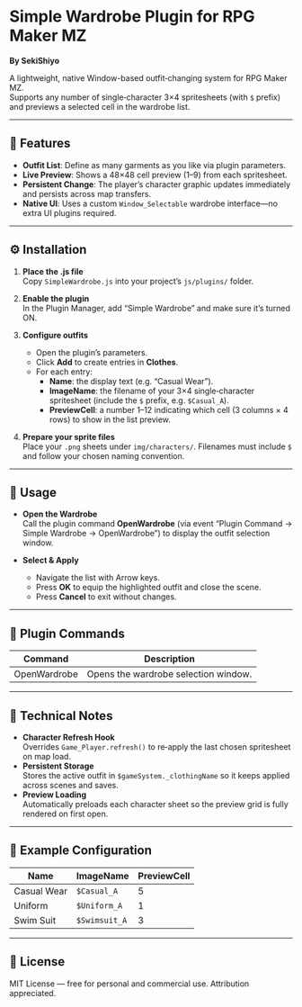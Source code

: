 # Simple Wardrobe Plugin for RPG Maker MZ  
**By SekiShiyo**

A lightweight, native Window-based outfit‐changing system for RPG Maker MZ.  
Supports any number of single‐character 3×4 spritesheets (with `$` prefix) and previews a selected cell in the wardrobe list.

---

## 📌 Features

- **Outfit List**: Define as many garments as you like via plugin parameters.  
- **Live Preview**: Shows a 48×48 cell preview (1–9) from each spritesheet.  
- **Persistent Change**: The player’s character graphic updates immediately and persists across map transfers.  
- **Native UI**: Uses a custom `Window_Selectable` wardrobe interface—no extra UI plugins required.

---

## ⚙️ Installation

1. **Place the .js file**  
   Copy `SimpleWardrobe.js` into your project’s `js/plugins/` folder.  

2. **Enable the plugin**  
   In the Plugin Manager, add “Simple Wardrobe” and make sure it’s turned ON.

3. **Configure outfits**  
   - Open the plugin’s parameters.  
   - Click **Add** to create entries in **Clothes**.  
   - For each entry:  
     - **Name**: the display text (e.g. “Casual Wear”).  
     - **ImageName**: the filename of your 3×4 single‐character spritesheet (include the `$` prefix, e.g. `$Casual_A`).  
     - **PreviewCell**: a number 1–12 indicating which cell (3 columns × 4 rows) to show in the list preview.

4. **Prepare your sprite files**  
   Place your `.png` sheets under `img/characters/`. Filenames must include `$` and follow your chosen naming convention.

---

## 🚪 Usage

- **Open the Wardrobe**  
  Call the plugin command **OpenWardrobe** (via event “Plugin Command → Simple Wardrobe → OpenWardrobe”) to display the outfit selection window.

- **Select & Apply**  
  - Navigate the list with Arrow keys.  
  - Press **OK** to equip the highlighted outfit and close the scene.  
  - Press **Cancel** to exit without changes.

---

## 🧩 Plugin Commands

| Command       | Description                            |
|---------------|----------------------------------------|
| OpenWardrobe  | Opens the wardrobe selection window.   |

---

## 🔧 Technical Notes

- **Character Refresh Hook**  
  Overrides `Game_Player.refresh()` to re‐apply the last chosen spritesheet on map load.  
- **Persistent Storage**  
  Stores the active outfit in `$gameSystem._clothingName` so it keeps applied across scenes and saves.  
- **Preview Loading**  
  Automatically preloads each character sheet so the preview grid is fully rendered on first open.

---

## 🎨 Example Configuration

| Name         | ImageName      | PreviewCell |
|--------------|----------------|-------------|
| Casual Wear  | `$Casual_A`    | 5           |
| Uniform      | `$Uniform_A`   | 1           |
| Swim Suit    | `$Swimsuit_A`  | 3           |

---

## 📄 License

MIT License — free for personal and commercial use. Attribution appreciated.  
